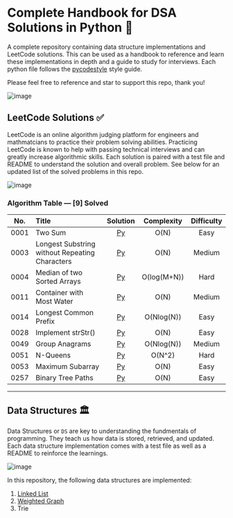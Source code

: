 # Complete Handbook for DSA Solutions in Python 🐍

A complete repository containing data structure implementations and LeetCode solutions. This can be used as a handbook to reference and learn these implementations in depth and a guide to study for interviews. Each python file follows the [pycodestyle](https://pypi.org/project/pycodestyle/) style guide.

Please feel free to reference and star to support this repo, thank you!

![image](https://user-images.githubusercontent.com/63386979/170837571-cc97bcc9-5faa-4c4a-b227-ea354f1b2160.png)

## LeetCode Solutions ✅

LeetCode is an online algorithm judging platform for engineers and mathmatcians to practice their problem solving abilities. Practicing LeetCode is known to help with passing technical interviews and can greatly increase algorithmic skills. Each solution is paired with a test file and README to understand the solution and overall problem. See below for an updated list of the solved problems in this repo.

![image](https://user-images.githubusercontent.com/63386979/170784722-7d7ce744-943a-41b1-9870-99deb5c4068a.png)

### Algorithm Table — [9] Solved
| No.    |  Title  |  Solution | Complexity |  Difficulty |
|:--------:|:--------------------------------------------------------------|:--------:|:--------:|:--------:|
|0001|Two Sum|[Py](https://github.com/allen-tran/complete-py-dsa/blob/main/leetcode/0001.two_sum/two_sum.py)|O(N)|Easy|
|0003|Longest Substring without Repeating Characters|[Py](https://github.com/allen-tran/complete-py-dsa/blob/main/leetcode/0003.longest_substring_without_repeating_characters.py/longest_substring_without_repeating_characters.py)| O(N)|Medium|
|0004|Median of two Sorted Arrays|[Py](https://github.com/allen-tran/complete-py-dsa/blob/main/leetcode/0004.median_of_two_sorted_arrays/median_of_two_sorted_arrays.py)| O(log(M+N))|Hard|
|0011|Container with Most Water|[Py](https://github.com/allen-tran/complete-py-dsa/blob/main/leetcode/0011.container_with_most_water/container_with_most_water.py)| O(N)|Medium|
|0014|Longest Common Prefix|[Py](https://github.com/allen-tran/complete-py-dsa/blob/main/leetcode/0014.longest_common_prefix/longest_common_prefix.py)| O(Nlog(N))|Easy|
|0028|Implement strStr()|[Py](https://github.com/allen-tran/complete-py-dsa/blob/main/leetcode/0028.implement_strStr/implement_strStr.py)| O(N)|Easy|
|0049|Group Anagrams|[Py](https://github.com/allen-tran/complete-py-dsa/blob/main/leetcode/0049.group_anagrams/group_anagrams.py)| O(Nlog(N))|Medium|
|0051|N-Queens|[Py](https://github.com/allen-tran/complete-py-dsa/blob/main/leetcode/0051.n_queens/n_queens.py)| O(N^2)|Hard|
|0053|Maximum Subarray|[Py](https://github.com/allen-tran/complete-py-dsa/blob/main/leetcode/0053.maximum_subarray/maximum_subarray.py)| O(N)|Easy|
|0257|Binary Tree Paths|[Py](https://github.com/allen-tran/complete-py-dsa/blob/main/leetcode/00257.binary_tree_paths/binary_tree_paths.py)| O(N)|Easy|
---

## Data Structures 🏛

Data Structures or `DS` are key to understanding the fundmentals of programming. They teach us how data is stored, retrieved, and updated. Each data structure implementation comes with a test file as well as a README to reinforce the learnings. 

![image](https://user-images.githubusercontent.com/63386979/170795648-48bc2167-7dd7-4118-a8de-79b06f629ff5.png)

In this repository, the following data structures are implemented:
1. [Linked List](https://github.com/allen-tran/complete-py-dsa/blob/main/data%20structures/linked%20list/linked_list.py)
2. [Weighted Graph](https://github.com/allen-tran/complete-py-dsa/blob/main/data%20structures/graph/weighted_graph.py)
3. Trie